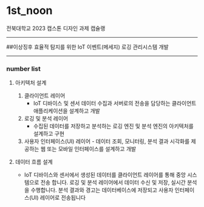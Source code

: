 # 1st_noon
전북대학교 2023 캡스톤 디자인 과제 캡슐랭
***
##이상징후 효율적 탐지를 위한 IoT 이벤트(메세지) 로깅 관리시스템 개발
***
### number list
1. 아키텍처 설계
     1. 클라이언트 레이어
        - IoT 디바이스 및 센서 데이터 수집과 서버로의 전송을 담당하는 
클라이언트 애플리케이션을 설계하고 개발
      2.  로깅 및 분석 레이어
           - 수집된 데이터를 저장하고 분석하는 로깅 엔진 및 분석 엔진의 
아키텍처를 설계하고 구현
      3.  사용자 인터페이스(UI) 레이어
         - 데이터 조회, 모니터링, 분석 결과 시각화를 제공하는 
웹 또는 모바일 인터페이스를 설계하고 개발

  2. 데이터 흐름 설계
     - IoT 디바이스와 센서에서 생성된 데이터를 클라이언트 레이어를 통해 중앙 시스템으로 전송
합니다. 로깅 및 분석 레이어에서 데이터 수신 및 저장, 실시간 분석을 수행합니다. 분석 결과와 경고는 데이터베이스에 저장되고 사용자 인터페이스(UI) 레이어로 전송됩니다

